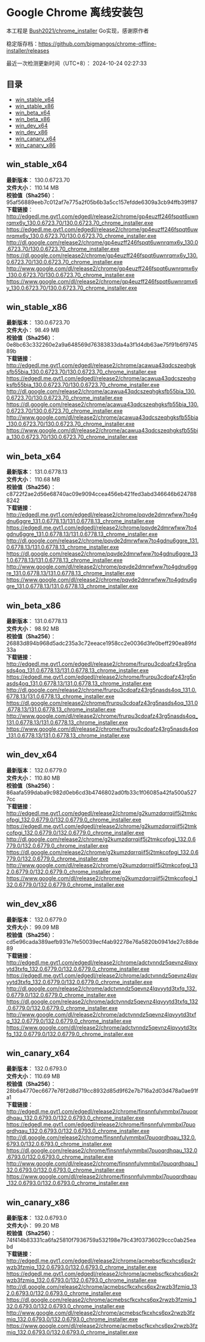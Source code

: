 # Google Chrome 离线安装包
本工程是 [Bush2021/chrome_installer](https://github.com/Bush2021/chrome_installer) Go实现，感谢原作者

稳定版存档：<https://github.com/bigmangos/chrome-offline-installer/releases>

最近一次检测更新时间（UTC+8）：
2024-10-24 02:27:33

## 目录
* [win_stable_x64](https://github.com/bigmangos/chrome-offline-installer?tab=readme-ov-file#win_stable_x64)
* [win_stable_x86](https://github.com/bigmangos/chrome-offline-installer?tab=readme-ov-file#win_stable_x86)
* [win_beta_x64](https://github.com/bigmangos/chrome-offline-installer?tab=readme-ov-file#win_beta_x64)
* [win_beta_x86](https://github.com/bigmangos/chrome-offline-installer?tab=readme-ov-file#win_beta_x86)
* [win_dev_x64](https://github.com/bigmangos/chrome-offline-installer?tab=readme-ov-file#win_dev_x64)
* [win_dev_x86](https://github.com/bigmangos/chrome-offline-installer?tab=readme-ov-file#win_dev_x86)
* [win_canary_x64](https://github.com/bigmangos/chrome-offline-installer?tab=readme-ov-file#win_canary_x64)
* [win_canary_x86](https://github.com/bigmangos/chrome-offline-installer?tab=readme-ov-file#win_canary_x86)

## win_stable_x64
**最新版本**： 130.0.6723.70  
**文件大小**： 110.14 MB  
**校验值（Sha256）**： 95af56889eeb7c012af7e775a2f05b6b3a5cc157efdde6309a3cb94ffb39ff87  
**下载链接**：
http://edgedl.me.gvt1.com/edgedl/release2/chrome/gp4euzff246fspqt6uwnrqmx6y_130.0.6723.70/130.0.6723.70_chrome_installer.exe
https://edgedl.me.gvt1.com/edgedl/release2/chrome/gp4euzff246fspqt6uwnrqmx6y_130.0.6723.70/130.0.6723.70_chrome_installer.exe
http://dl.google.com/release2/chrome/gp4euzff246fspqt6uwnrqmx6y_130.0.6723.70/130.0.6723.70_chrome_installer.exe
https://dl.google.com/release2/chrome/gp4euzff246fspqt6uwnrqmx6y_130.0.6723.70/130.0.6723.70_chrome_installer.exe
http://www.google.com/dl/release2/chrome/gp4euzff246fspqt6uwnrqmx6y_130.0.6723.70/130.0.6723.70_chrome_installer.exe
https://www.google.com/dl/release2/chrome/gp4euzff246fspqt6uwnrqmx6y_130.0.6723.70/130.0.6723.70_chrome_installer.exe
## win_stable_x86
**最新版本**： 130.0.6723.70  
**文件大小**： 98.49 MB  
**校验值（Sha256）**： 0e8bc63c332260e2a9a648569d76383833da4a3f1d4db63ae75f91b6f974589b  
**下载链接**：
http://edgedl.me.gvt1.com/edgedl/release2/chrome/acawua43qdcszeqhgksfb55bia_130.0.6723.70/130.0.6723.70_chrome_installer.exe
https://edgedl.me.gvt1.com/edgedl/release2/chrome/acawua43qdcszeqhgksfb55bia_130.0.6723.70/130.0.6723.70_chrome_installer.exe
http://dl.google.com/release2/chrome/acawua43qdcszeqhgksfb55bia_130.0.6723.70/130.0.6723.70_chrome_installer.exe
https://dl.google.com/release2/chrome/acawua43qdcszeqhgksfb55bia_130.0.6723.70/130.0.6723.70_chrome_installer.exe
http://www.google.com/dl/release2/chrome/acawua43qdcszeqhgksfb55bia_130.0.6723.70/130.0.6723.70_chrome_installer.exe
https://www.google.com/dl/release2/chrome/acawua43qdcszeqhgksfb55bia_130.0.6723.70/130.0.6723.70_chrome_installer.exe
## win_beta_x64
**最新版本**： 131.0.6778.13  
**文件大小**： 110.68 MB  
**校验值（Sha256）**： c8722f2ae2d56e68740ac09e9094ccea456eb421fed3abd346646b6247888242  
**下载链接**：
http://edgedl.me.gvt1.com/edgedl/release2/chrome/pqvde2dmrwfww7to4gdnu6ggre_131.0.6778.13/131.0.6778.13_chrome_installer.exe
https://edgedl.me.gvt1.com/edgedl/release2/chrome/pqvde2dmrwfww7to4gdnu6ggre_131.0.6778.13/131.0.6778.13_chrome_installer.exe
http://dl.google.com/release2/chrome/pqvde2dmrwfww7to4gdnu6ggre_131.0.6778.13/131.0.6778.13_chrome_installer.exe
https://dl.google.com/release2/chrome/pqvde2dmrwfww7to4gdnu6ggre_131.0.6778.13/131.0.6778.13_chrome_installer.exe
http://www.google.com/dl/release2/chrome/pqvde2dmrwfww7to4gdnu6ggre_131.0.6778.13/131.0.6778.13_chrome_installer.exe
https://www.google.com/dl/release2/chrome/pqvde2dmrwfww7to4gdnu6ggre_131.0.6778.13/131.0.6778.13_chrome_installer.exe
## win_beta_x86
**最新版本**： 131.0.6778.13  
**文件大小**： 98.92 MB  
**校验值（Sha256）**： 26883d894b968d5adc235a3c72eeace1958cc2e0036d3fe0beff290ea89fd33a  
**下载链接**：
http://edgedl.me.gvt1.com/edgedl/release2/chrome/frurpu3cdoafz43rg5nasds4oq_131.0.6778.13/131.0.6778.13_chrome_installer.exe
https://edgedl.me.gvt1.com/edgedl/release2/chrome/frurpu3cdoafz43rg5nasds4oq_131.0.6778.13/131.0.6778.13_chrome_installer.exe
http://dl.google.com/release2/chrome/frurpu3cdoafz43rg5nasds4oq_131.0.6778.13/131.0.6778.13_chrome_installer.exe
https://dl.google.com/release2/chrome/frurpu3cdoafz43rg5nasds4oq_131.0.6778.13/131.0.6778.13_chrome_installer.exe
http://www.google.com/dl/release2/chrome/frurpu3cdoafz43rg5nasds4oq_131.0.6778.13/131.0.6778.13_chrome_installer.exe
https://www.google.com/dl/release2/chrome/frurpu3cdoafz43rg5nasds4oq_131.0.6778.13/131.0.6778.13_chrome_installer.exe
## win_dev_x64
**最新版本**： 132.0.6779.0  
**文件大小**： 110.80 MB  
**校验值（Sha256）**： 86aafa599daba9c982d0eb6cd3b4746802ad0fb33c1f06085a42fa500a5277cc  
**下载链接**：
http://edgedl.me.gvt1.com/edgedl/release2/chrome/g2kumzdqrrqiif5j2tmkcofpgi_132.0.6779.0/132.0.6779.0_chrome_installer.exe
https://edgedl.me.gvt1.com/edgedl/release2/chrome/g2kumzdqrrqiif5j2tmkcofpgi_132.0.6779.0/132.0.6779.0_chrome_installer.exe
http://dl.google.com/release2/chrome/g2kumzdqrrqiif5j2tmkcofpgi_132.0.6779.0/132.0.6779.0_chrome_installer.exe
https://dl.google.com/release2/chrome/g2kumzdqrrqiif5j2tmkcofpgi_132.0.6779.0/132.0.6779.0_chrome_installer.exe
http://www.google.com/dl/release2/chrome/g2kumzdqrrqiif5j2tmkcofpgi_132.0.6779.0/132.0.6779.0_chrome_installer.exe
https://www.google.com/dl/release2/chrome/g2kumzdqrrqiif5j2tmkcofpgi_132.0.6779.0/132.0.6779.0_chrome_installer.exe
## win_dev_x86
**最新版本**： 132.0.6779.0  
**文件大小**： 99.09 MB  
**校验值（Sha256）**： cd5e96cada389aefb931e7fe50039ecf4ab92278e76a5820b0941de27c88de89  
**下载链接**：
http://edgedl.me.gvt1.com/edgedl/release2/chrome/adctvnndz5qevnz4lqvyytd3txfq_132.0.6779.0/132.0.6779.0_chrome_installer.exe
https://edgedl.me.gvt1.com/edgedl/release2/chrome/adctvnndz5qevnz4lqvyytd3txfq_132.0.6779.0/132.0.6779.0_chrome_installer.exe
http://dl.google.com/release2/chrome/adctvnndz5qevnz4lqvyytd3txfq_132.0.6779.0/132.0.6779.0_chrome_installer.exe
https://dl.google.com/release2/chrome/adctvnndz5qevnz4lqvyytd3txfq_132.0.6779.0/132.0.6779.0_chrome_installer.exe
http://www.google.com/dl/release2/chrome/adctvnndz5qevnz4lqvyytd3txfq_132.0.6779.0/132.0.6779.0_chrome_installer.exe
https://www.google.com/dl/release2/chrome/adctvnndz5qevnz4lqvyytd3txfq_132.0.6779.0/132.0.6779.0_chrome_installer.exe
## win_canary_x64
**最新版本**： 132.0.6793.0  
**文件大小**： 110.69 MB  
**校验值（Sha256）**： 28b6a4770ec6677e76f2d8d719cc8932d85d9f62e7b716a2d03d478a0ae91fa1  
**下载链接**：
http://edgedl.me.gvt1.com/edgedl/release2/chrome/finsnnfulymmbxl7puoqrdhqau_132.0.6793.0/132.0.6793.0_chrome_installer.exe
https://edgedl.me.gvt1.com/edgedl/release2/chrome/finsnnfulymmbxl7puoqrdhqau_132.0.6793.0/132.0.6793.0_chrome_installer.exe
http://dl.google.com/release2/chrome/finsnnfulymmbxl7puoqrdhqau_132.0.6793.0/132.0.6793.0_chrome_installer.exe
https://dl.google.com/release2/chrome/finsnnfulymmbxl7puoqrdhqau_132.0.6793.0/132.0.6793.0_chrome_installer.exe
http://www.google.com/dl/release2/chrome/finsnnfulymmbxl7puoqrdhqau_132.0.6793.0/132.0.6793.0_chrome_installer.exe
https://www.google.com/dl/release2/chrome/finsnnfulymmbxl7puoqrdhqau_132.0.6793.0/132.0.6793.0_chrome_installer.exe
## win_canary_x86
**最新版本**： 132.0.6793.0  
**文件大小**： 99.20 MB  
**校验值（Sha256）**： 74f414b83331ca6fa25810f7936759a532198e79c43f03736029ccc0ab25eabd  
**下载链接**：
http://edgedl.me.gvt1.com/edgedl/release2/chrome/acmebscfkcxhcs6px2rwzb3fzmiq_132.0.6793.0/132.0.6793.0_chrome_installer.exe
https://edgedl.me.gvt1.com/edgedl/release2/chrome/acmebscfkcxhcs6px2rwzb3fzmiq_132.0.6793.0/132.0.6793.0_chrome_installer.exe
http://dl.google.com/release2/chrome/acmebscfkcxhcs6px2rwzb3fzmiq_132.0.6793.0/132.0.6793.0_chrome_installer.exe
https://dl.google.com/release2/chrome/acmebscfkcxhcs6px2rwzb3fzmiq_132.0.6793.0/132.0.6793.0_chrome_installer.exe
http://www.google.com/dl/release2/chrome/acmebscfkcxhcs6px2rwzb3fzmiq_132.0.6793.0/132.0.6793.0_chrome_installer.exe
https://www.google.com/dl/release2/chrome/acmebscfkcxhcs6px2rwzb3fzmiq_132.0.6793.0/132.0.6793.0_chrome_installer.exe
